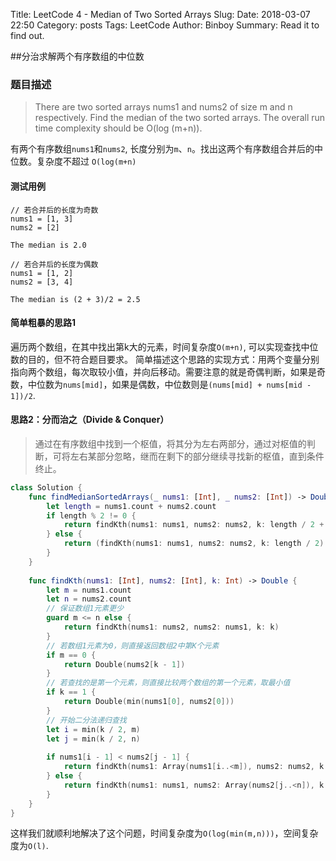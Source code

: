 Title: LeetCode 4 - Median of Two Sorted Arrays
Slug: 
Date: 2018-03-07 22:50
Category: posts
Tags: LeetCode
Author: Binboy
Summary: Read it to find out.

##分治求解两个有序数组的中位数

### 题目描述

> There are two sorted arrays nums1 and nums2 of size m and n respectively.
> Find the median of the two sorted arrays. The overall run time complexity should be O(log (m+n)).

有两个有序数组`nums1`和`nums2`, 长度分别为`m`、`n`。找出这两个有序数组合并后的中位数。复杂度不超过 `O(log(m+n)`

#### 测试用例

```
// 若合并后的长度为奇数
nums1 = [1, 3]
nums2 = [2]

The median is 2.0

// 若合并后的长度为偶数
nums1 = [1, 2]
nums2 = [3, 4]

The median is (2 + 3)/2 = 2.5
```

#### 简单粗暴的思路1

遍历两个数组，在其中找出第k大的元素，时间复杂度`O(m+n)`, 可以实现查找中位数的目的，但不符合题目要求。
简单描述这个思路的实现方式：用两个变量分别指向两个数组，每次取较小值，并向后移动。需要注意的就是奇偶判断，如果是奇数，中位数为`nums[mid]`，如果是偶数，中位数则是`(nums[mid] + nums[mid - 1])/2`.

#### 思路2：分而治之（Divide & Conquer）

> 通过在有序数组中找到一个枢值，将其分为左右两部分，通过对枢值的判断，可将左右某部分忽略，继而在剩下的部分继续寻找新的枢值，直到条件终止。

```swift
class Solution {
    func findMedianSortedArrays(_ nums1: [Int], _ nums2: [Int]) -> Double {
        let length = nums1.count + nums2.count
        if length % 2 != 0 {
            return findKth(nums1: nums1, nums2: nums2, k: length / 2 + 1)
        } else {
            return (findKth(nums1: nums1, nums2: nums2, k: length / 2) + findKth(nums1: nums1, nums2: nums2, k: length / 2 + 1)) / 2.0
        }
    }
    
    func findKth(nums1: [Int], nums2: [Int], k: Int) -> Double {
        let m = nums1.count
        let n = nums2.count
        // 保证数组1元素更少
        guard m <= n else {
            return findKth(nums1: nums2, nums2: nums1, k: k)
        }
        // 若数组1元素为0，则直接返回数组2中第K个元素
        if m == 0 {
            return Double(nums2[k - 1])
        }
        // 若查找的是第一个元素，则直接比较两个数组的第一个元素，取最小值
        if k == 1 {
            return Double(min(nums1[0], nums2[0]))
        }
        // 开始二分法递归查找
        let i = min(k / 2, m)
        let j = min(k / 2, n)
        
        if nums1[i - 1] < nums2[j - 1] {
            return findKth(nums1: Array(nums1[i..<m]), nums2: nums2, k: k - i)
        } else {
            return findKth(nums1: nums1, nums2: Array(nums2[j..<n]), k: k - j)
        }
    }
}
```

这样我们就顺利地解决了这个问题，时间复杂度为`O(log(min(m,n)))`，空间复杂度为`O(l)`.
